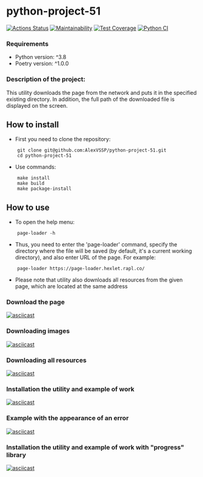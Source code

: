 # python-project-51
[![Actions Status](https://github.com/AlexVSSP/python-project-51/workflows/hexlet-check/badge.svg)](https://github.com/AlexVSSP/python-project-51/actions)
[![Maintainability](https://api.codeclimate.com/v1/badges/6c23c6d3e11f35e93e61/maintainability)](https://codeclimate.com/github/AlexVSSP/python-project-51/maintainability)
[![Test Coverage](https://api.codeclimate.com/v1/badges/6c23c6d3e11f35e93e61/test_coverage)](https://codeclimate.com/github/AlexVSSP/python-project-51/test_coverage)
[![Python CI](https://github.com/AlexVSSP/python-project-50/actions/workflows/pyci.yml/badge.svg)](https://github.com/AlexVSSP/python-project-50/actions/workflows/pyci.yml)

### Requirements
- Python version: ^3.8
- Poetry version: ^1.0.0

### Description of the project:

This utility downloads the page from the network and puts it in the specified existing directory. 
In addition, the full path of the downloaded file is displayed on the screen.

## How to install

- First you need to clone the repository:
```
    git clone git@github.com:AlexVSSP/python-project-51.git
    cd python-project-51
```
- Use commands:
```
    make install
    make build
    make package-install
```

## How to use

- To open the help menu:
```
    page-loader -h
```
- Thus, you need to enter the 'page-loader' command, 
specify the directory where the file will be saved (by default, it's a current working directory), 
and also enter URL of the page. For example:
```  
    page-loader https://page-loader.hexlet.rapl.co/
```
- Please note that utility also downloads all resources from the given page, 
which are located at the same address 


### Download the page
[![asciicast](https://asciinema.org/a/537086.svg)](https://asciinema.org/a/537086)

### Downloading images
[![asciicast](https://asciinema.org/a/540327.svg)](https://asciinema.org/a/540327)

### Downloading all resources
[![asciicast](https://asciinema.org/a/541321.svg)](https://asciinema.org/a/541321)

### Installation the utility and example of work
[![asciicast](https://asciinema.org/a/544505.svg)](https://asciinema.org/a/544505)

### Example with the appearance of an error
[![asciicast](https://asciinema.org/a/544511.svg)](https://asciinema.org/a/544511)

### Installation the utility and example of work with "progress" library
[![asciicast](https://asciinema.org/a/544505.svg)](https://asciinema.org/a/544505)